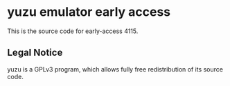 yuzu emulator early access
=============

This is the source code for early-access 4115.

## Legal Notice

yuzu is a GPLv3 program, which allows fully free redistribution of its source code.